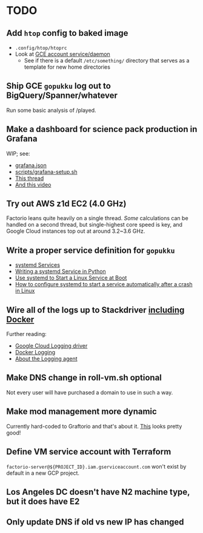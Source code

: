 # TODO

## Add `htop` config to baked image

- `.config/htop/htoprc`
- Look at [GCE account service/daemon](https://github.com/GoogleCloudPlatform/compute-image-packages)
  - See if there is a default `/etc/something/` directory that serves as a template for new home directories

## Ship GCE `gopukku` log out to BigQuery/Spanner/whatever

Run some basic analysis of /played.

## Make a dashboard for science pack production in Grafana

WIP; see:

- [grafana.json](./grafana.json)
- [scripts/grafana-setup.sh](./scripts/grafana-setup.sh)
- [This thread](https://community.grafana.com/t/how-create-dashboard-and-panel-via-api/10947)
- [And this video](https://www.youtube.com/watch?v=sKNZMtoSHN4)

## Try out AWS z1d EC2 (4.0 GHz)

Factorio leans quite heavily on a single thread.
_Some_ calculations can be handled on a second thread, but single-highest core speed is key, and Google Cloud instances
top out at around 3.2~3.6 GHz.

## Write a proper service definition for `gopukku`

- [systemd Services](https://wiki.debian.org/systemd/Services)
- [Writing a systemd Service in Python](https://github.com/torfsen/python-systemd-tutorial)
- [Use systemd to Start a Linux Service at Boot](https://www.linode.com/docs/quick-answers/linux/start-service-at-boot/)
- [How to configure systemd to start a service automatically after a crash in Linux](https://www.2daygeek.com/linux-systemd-auto-restart-services-when-down/)

## Wire all of the logs up to Stackdriver [including Docker][1]

Further reading:

- [Google Cloud Logging driver](https://docs.docker.com/config/containers/logging/gcplogs/)
- [Docker Logging](https://www.fluentd.org/guides/recipes/docker-logging)
- [About the Logging agent](https://cloud.google.com/logging/docs/agent/)

## Make DNS change in roll-vm.sh optional

Not every user will have purchased a domain to use in such a way.

## Make mod management more dynamic

Currently hard-coded to Graftorio and that's about it.
[This](https://github.com/mroote/factorio-server-manager) looks pretty good!

## Define VM service account with Terraform

`factorio-server@${PROJECT_ID}.iam.gserviceaccount.com` won't exist by default in a new GCP project.

## Los Angeles DC doesn't have N2 machine type, but it does have E2

## Only update DNS if old vs new IP has changed

[1]: https://cloud.google.com/community/tutorials/docker-gcplogs-driver
